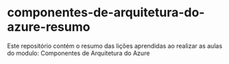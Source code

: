 # componentes-de-arquitetura-do-azure-resumo
Este repositório contém o resumo das lições aprendidas ao realizar as aulas do modulo: Componentes de Arquitetura do Azure
